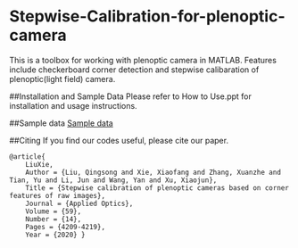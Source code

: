 # Stepwise-Calibration-for-plenoptic-camera
This is a toolbox for working with plenoptic camera in MATLAB. Features include checkerboard corner detection and stepwise calibaration of plenoptic(light field) camera.

##Installation and Sample Data
Please refer to How to Use.ppt for installation and usage instructions.

##Sample data
[Sample data](https://drive.google.com/drive/folders/1U678kZZdN_Ei58OdWRWbedGTdQlS9GAh?usp=sharing)

##Citing
If you find our codes useful, please cite our paper.
```
@article{
	LiuXie,
	Author = {Liu, Qingsong and Xie, Xiaofang and Zhang, Xuanzhe and Tian, Yu and Li, Jun and Wang, Yan and Xu, Xiaojun},
	Title = {Stepwise calibration of plenoptic cameras based on corner features of raw images},
	Journal = {Applied Optics},
	Volume = {59},
	Number = {14},
	Pages = {4209-4219},
	Year = {2020} }

```
